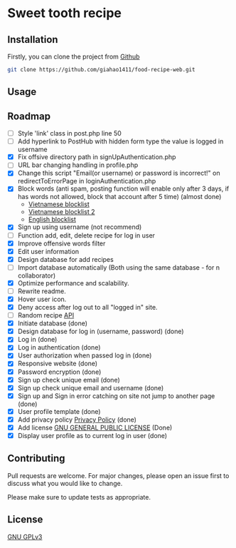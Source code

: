 # Sweet tooth recipe

## Installation

Firstly, you can clone the project from [Github](https://github.com/giahao1411/food-recipe-web)

```bash
git clone https://github.com/giahao1411/food-recipe-web.git
```

## Usage

## Roadmap

-   [ ] Style 'link' class in post.php line 50
-   [ ] Add hyperlink to PostHub with hidden form type the value is logged in username
-   [x] Fix offsive directory path in signUpAuthentication.php
-   [ ] URL bar changing handling in profile.php
-   [x] Change this script "Email(or username) or password is incorrect!" on redirectToErrorPage in loginAuthentication.php
-   [x] Block words (anti spam, posting function will enable only after 3 days, if has words not allowed, block that account after 5 time) (almost done)
    -   [Vietnamese blocklist](https://github.com/blue-eyes-vn/vietnamese-offensive-words)
    -   [Vietnamese blocklist 2](https://github.com/Eris-182/vn-badwords)
    -   [English blocklist](https://github.com/zacanger/profane-words/)
-   [x] Sign up using username (not recommend)
-   [ ] Function add, edit, delete recipe for log in user
-   [x] Improve offensive words filter
-   [x] Edit user information
-   [x] Design database for add recipes
-   [ ] Import database automatically (Both using the same database - for n collaborator)
-   [x] Optimize performance and scalability.
-   [ ] Rewrite readme.
-   [x] Hover user icon.
-   [x] Deny access after log out to all "logged in" site.
-   [ ] Random recipe [API](www.themealdb.com/api/json/v1/1/random.php)
-   [x] Initiate database (done)
-   [x] Design database for log in (username, password) (done)
-   [x] Log in (done)
-   [x] Log in authentication (done)
-   [x] User authorization when passed log in (done)
-   [x] Responsive website (done)
-   [x] Password encryption (done)
-   [x] Sign up check unique email (done)
-   [x] Sign up check unique email and username (done)
-   [x] Sign up and Sign in error catching on site not jump to another page (done)
-   [x] User profile template (done)
-   [x] Add privacy policy [Privacy Policy](https://www.termsfeed.com/live/fff0edc1-63bd-415e-999b-475e909da246) (done)
-   [x] Add license [GNU GENERAL PUBLIC LICENSE](LICENSE.html) (Done)
-   [x] Display user profile as to current log in user (done)

## Contributing

Pull requests are welcome. For major changes, please open an issue first
to discuss what you would like to change.

Please make sure to update tests as appropriate.

## License

[GNU GPLv3](LICENSE)
